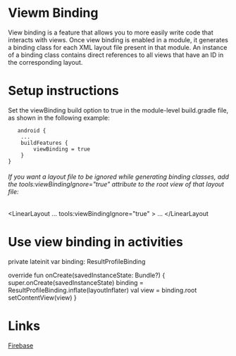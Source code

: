 # Viewm Binding

View binding is a feature that allows you to more easily write code that interacts with views.
Once view binding is enabled in a module, it generates a binding class for each XML layout file present in that module. An instance of a binding class contains direct references to all views that have an ID in the corresponding layout.


# Setup instructions
Set the viewBinding build option to true in the module-level build.gradle file, as shown in the following example:

```
   android {
    ...
    buildFeatures {
        viewBinding = true
    }
}
```




###### If you want a layout file to be ignored while generating binding classes, add the tools:viewBindingIgnore="true" attribute to the root view of that layout file:
 

<LinearLayout
        ...
        tools:viewBindingIgnore="true" >
    ...
</LinearLayout
  
# Use view binding in activities
  
  
private lateinit var binding: ResultProfileBinding

override fun onCreate(savedInstanceState: Bundle?) {
    super.onCreate(savedInstanceState)
    binding = ResultProfileBinding.inflate(layoutInflater)
    val view = binding.root
    setContentView(view)
}


# Links
[Firebase](https://developer.android.com/topic/libraries/view-binding)
